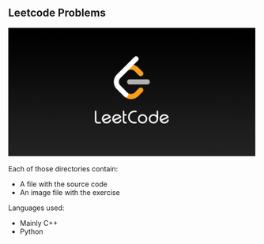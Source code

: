 ## Leetcode Problems
![](/images/LeetCode_Pic.png)



Each of those directories contain:
- A file with the source code
- An image file with the exercise

Languages used:
- Mainly C++
- Python
